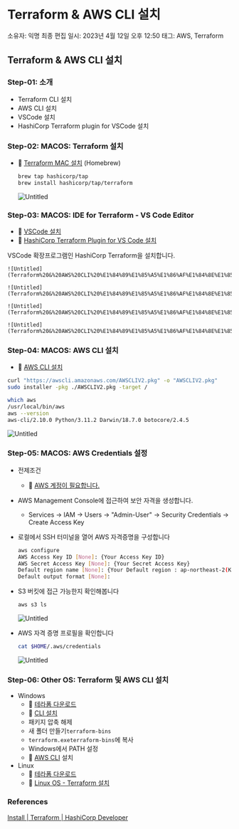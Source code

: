 # Terraform & AWS CLI 설치

소유자: 익명
최종 편집 일시: 2023년 4월 12일 오후 12:50
태그: AWS, Terraform

## **Terraform & AWS CLI 설치**

### **Step-01: 소개**

- Terraform CLI 설치
- AWS CLI 설치
- VSCode 설치
- HashiCorp Terraform plugin for VSCode 설치

### **Step-02: MACOS: Terraform 설치**

- 🔗 [Terraform MAC 설치](https://developer.hashicorp.com/terraform/downloads) (Homebrew)
    
    ```bash
    brew tap hashicorp/tap
    brew install hashicorp/tap/terraform
    ```
    
    ![Untitled](Terraform%20&%20AWS%20CLI%20%E1%84%89%E1%85%A5%E1%86%AF%E1%84%8E%E1%85%B5%2030ec176c917340818445dda4caffcdeb/Untitled.png)
    

### **Step-03: MACOS: IDE for Terraform - VS Code Editor**

- 🔗 [VSCode 설치](https://code.visualstudio.com/download)
- 🔗 [HashiCorp Terraform Plugin for VS Code 설치](https://marketplace.visualstudio.com/items?itemName=HashiCorp.terraform)

VSCode 확장프로그램인 HashiCorp Terraform을 설치합니다.
    
    ![Untitled](Terraform%20&%20AWS%20CLI%20%E1%84%89%E1%85%A5%E1%86%AF%E1%84%8E%E1%85%B5%2030ec176c917340818445dda4caffcdeb/Untitled%201.png)
    
    ![Untitled](Terraform%20&%20AWS%20CLI%20%E1%84%89%E1%85%A5%E1%86%AF%E1%84%8E%E1%85%B5%2030ec176c917340818445dda4caffcdeb/Untitled%202.png)
    
    ![Untitled](Terraform%20&%20AWS%20CLI%20%E1%84%89%E1%85%A5%E1%86%AF%E1%84%8E%E1%85%B5%2030ec176c917340818445dda4caffcdeb/Untitled%203.png)
    
    ![Untitled](Terraform%20&%20AWS%20CLI%20%E1%84%89%E1%85%A5%E1%86%AF%E1%84%8E%E1%85%B5%2030ec176c917340818445dda4caffcdeb/Untitled%204.png)
    

### **Step-04: MACOS: AWS CLI 설치**

- 🔗 [AWS CLI 설치](https://docs.aws.amazon.com/cli/latest/userguide/getting-started-install.html)

```bash
curl "https://awscli.amazonaws.com/AWSCLIV2.pkg" -o "AWSCLIV2.pkg"
sudo installer -pkg ./AWSCLIV2.pkg -target /

which aws
/usr/local/bin/aws
aws --version
aws-cli/2.10.0 Python/3.11.2 Darwin/18.7.0 botocore/2.4.5
```

![Untitled](Terraform%20&%20AWS%20CLI%20%E1%84%89%E1%85%A5%E1%86%AF%E1%84%8E%E1%85%B5%2030ec176c917340818445dda4caffcdeb/Untitled%205.png)

### **Step-05: MACOS: AWS Credentials 설정**

- 전제조건
    - 🔗 [AWS 계정이 필요합니다.](https://portal.aws.amazon.com/billing/signup/iam?nc2=h_ct&redirect_url=https%3A%2F%2Faws.amazon.com%2Fregistration-confirmation&src=header_signup#/account)
- AWS Management Console에 접근하여 보안 자격을 생성합니다.
    - Services → IAM → Users → "Admin-User" → Security Credentials → Create Access Key
- 로컬에서 SSH 터미널을 열어 AWS 자격증명을 구성합니다
    
    ```bash
    aws configure
    AWS Access Key ID [None]: {Your Access Key ID}
    AWS Secret Access Key [None]: {Your Secret Access Key}
    Default region name [None]: {Your Default region : ap-northeast-2(KOR)}
    Default output format [None]:
    ```
    
- S3 버킷에 접근 가능한지 확인해봅니다
    
    ```bash
    aws s3 ls
    ```
    
    ![Untitled](Terraform%20&%20AWS%20CLI%20%E1%84%89%E1%85%A5%E1%86%AF%E1%84%8E%E1%85%B5%2030ec176c917340818445dda4caffcdeb/Untitled%206.png)
    
- AWS 자격 증명 프로필을 확인합니다
    
    ```bash
    cat $HOME/.aws/credentials
    ```
    
    ![Untitled](Terraform%20&%20AWS%20CLI%20%E1%84%89%E1%85%A5%E1%86%AF%E1%84%8E%E1%85%B5%2030ec176c917340818445dda4caffcdeb/Untitled%207.png)
    

### **Step-06: Other OS: Terraform 및 AWS CLI 설치**

- Windows
    - 🔗 [테라폼 다운로드](https://www.terraform.io/downloads.html)
    - 🔗 [CLI 설치](https://learn.hashicorp.com/tutorials/terraform/install-cli)
    - 패키지 압축 해제
    - 새 폴더 만들기`terraform-bins`
    - `terraform.exeterraform-bins`에 복사
    - Windows에서 PATH 설정
    - 🔗 [AWS CLI](https://docs.aws.amazon.com/cli/latest/userguide/cli-chap-install.html) 설치
- Linux
    - 🔗 [테라폼 다운로드](https://www.terraform.io/downloads.html)
    - 🔗 [Linux OS - Terraform 설치](https://learn.hashicorp.com/tutorials/terraform/install-cli)

### References

[Install | Terraform | HashiCorp Developer](https://developer.hashicorp.com/terraform/downloads)

[](https://code.visualstudio.com/download)